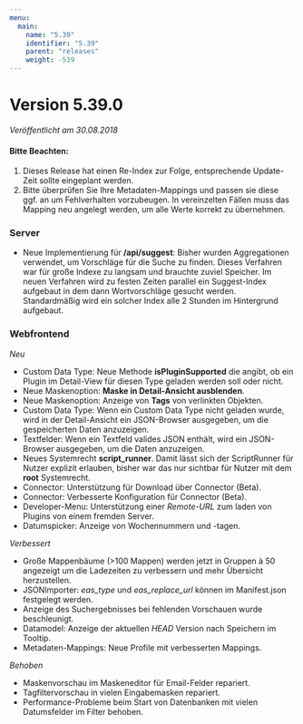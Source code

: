 ```yaml
---
menu:
  main:
    name: "5.39"
    identifier: "5.39"
    parent: "releases"
    weight: -539
---
```


# Version 5.39.0

*Veröffentlicht am 30.08.2018*

#### Bitte Beachten:

1. Dieses Release hat einen Re-Index zur Folge, entsprechende Update-Zeit sollte eingeplant werden.
2. Bitte überprüfen Sie Ihre Metadaten-Mappings und passen sie diese ggf. an um Fehlverhalten vorzubeugen. In vereinzelten Fällen muss das Mapping neu angelegt werden, um alle Werte korrekt zu übernehmen.

### Server

* Neue Implementierung für **/api/suggest**: Bisher wurden Aggregationen verwendet, um Vorschläge für die Suche zu finden. Dieses Verfahren war für große Indexe zu langsam und brauchte zuviel Speicher. Im neuen Verfahren wird zu festen Zeiten parallel ein Suggest-Index aufgebaut in dem dann Wortvorschläge gesucht werden. Standardmäßig wird ein solcher Index alle 2 Stunden im Hintergrund aufgebaut. 

### Webfrontend

*Neu*

- Custom Data Type: Neue Methode **isPluginSupported** die angibt, ob ein Plugin im Detail-View für diesen Type geladen werden soll oder nicht.
- Neue Maskenoption: **Maske in Detail-Ansicht ausblenden**.
- Neue Maskenoption: Anzeige von **Tags** von verlinkten Objekten.
- Custom Data Type: Wenn ein Custom Data Type nicht geladen wurde, wird in der Detail-Ansicht ein JSON-Browser ausgegeben, um die gespeicherten Daten anzuzeigen.
- Textfelder: Wenn ein Textfeld valides JSON enthält, wird ein JSON-Browser ausgegeben, um die Daten anzuzeigen.
- Neues Systemrecht **script_runner**. Damit lässt sich der ScriptRunner für Nutzer explizit erlauben, bisher war das nur sichtbar für Nutzer mit dem **root** Systemrecht.
- Connector: Unterstützung für Download über Connector (Beta).
- Connector: Verbesserte Konfiguration für Connector (Beta).
- Developer-Menu: Unterstützung einer *Remote-URL* zum laden von Plugins von einem fremden Server.
- Datumspicker: Anzeige von Wochennummern und -tagen.

*Verbessert*

* Große Mappenbäume (>100 Mappen) werden jetzt in Gruppen à 50 angezeigt um die Ladezeiten zu verbessern und mehr Übersicht herzustellen.
* JSONImporter: *eas_type* und *eas_replace_url* können im Manifest.json festgelegt werden.
* Anzeige des Suchergebnisses bei fehlenden Vorschauen wurde beschleunigt.
* Datamodel: Anzeige der aktuellen *HEAD* Version nach Speichern im Tooltip.
* Metadaten-Mappings: Neue Profile mit verbesserten Mappings.

*Behoben*

* Maskenvorschau im Maskeneditor für Email-Felder repariert.
* Tagfiltervorschau in vielen Eingabemasken repariert.
* Performance-Probleme beim Start von Datenbanken mit vielen Datumsfelder im Filter behoben.

